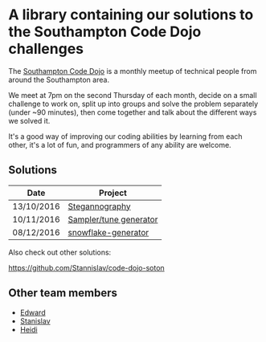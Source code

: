 # A library containing our solutions to the Southampton Code Dojo challenges

The [Southampton Code Dojo][soton-dojo] is a monthly meetup of technical people from around the Southampton area.

We meet at 7pm on the second Thursday of each month, decide on a small challenge to work on, split
up into groups and solve the problem separately (under ~90 minutes), then come together and talk
about the different ways we solved it.

It's a good way of improving our coding abilities by learning from each other, it's a lot of fun,
and programmers of any ability are welcome.

## Solutions

|    Date    |                     Project                   |
| ---------- | --------------------------------------------- |
| 13/10/2016 | [Stegannography][steganography]               |
| 10/11/2016 | [Sampler/tune generator][note-generator] |    |
| 08/12/2016 | [snowflake-generator][snowflake-generator]    |

Also check out other solutions:

https://github.com/Stannislav/code-dojo-soton

## Other team members

- [Edward][Ed]
- [Stanislav][Stan]
- [Heidi][Heidi]


[Ed]: https://github.com/tedigc
[Stan]: https://github.com/Stannislav
[Heidi]: https://github.com/adelaidaCreosteanu
[soton-dojo]: https://southamptoncodedojo.com/

[steganography]:       ./steganography/
[note-generator]:      ./note-generator/
[snowflake-generator]: ./snow_flake_generator/
